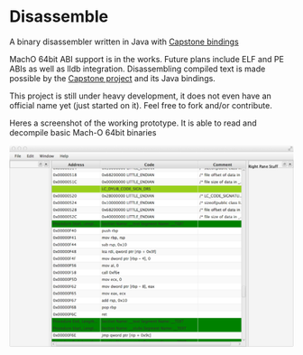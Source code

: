 # Disassemble
A binary disassembler written in Java with [Capstone bindings](https://github.com/aquynh/capstone/tree/master/bindings/java)

MachO 64bit ABI support is in the works. Future plans include ELF and PE ABIs as well as lldb integration. Disassembling compiled text is made possible by the [Capstone project](http://www.capstone-engine.org/) and its Java bindings.

This project is still under heavy development, it does not even have an official name yet (just started on it). Feel free to fork and/or contribute.

Heres a screenshot of the working prototype. It is able to read and decompile basic Mach-O 64bit binaries

![alt text](GUI_PROTO.png "gui prototype")



